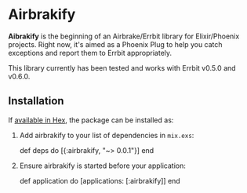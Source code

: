 # Airbrakify

**Aibrakify** is the beginning of an Airbrake/Errbit library for Elixir/Phoenix projects. Right now, it's aimed as a Phoenix Plug to help you catch exceptions and report them to Errbit appropriately.

This library currently has been tested and works with Errbit v0.5.0 and v0.6.0.

## Installation

If [available in Hex](https://hex.pm/docs/publish), the package can be installed as:

  1. Add airbrakify to your list of dependencies in `mix.exs`:

        def deps do
          [{:airbrakify, "~> 0.0.1"}]
        end

  2. Ensure airbrakify is started before your application:

        def application do
          [applications: [:airbrakify]]
        end
